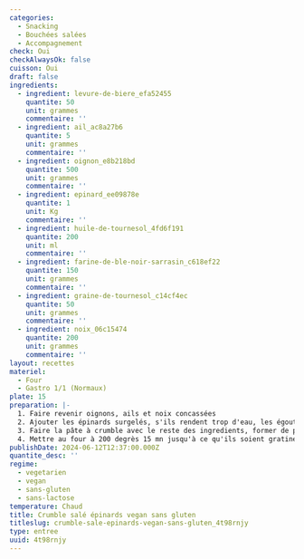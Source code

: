 ```yaml
---
categories:
  - Snacking
  - Bouchées salées
  - Accompagnement
check: Oui
checkAlwaysOk: false
cuisson: Oui
draft: false
ingredients:
  - ingredient: levure-de-biere_efa52455
    quantite: 50
    unit: grammes
    commentaire: ''
  - ingredient: ail_ac8a27b6
    quantite: 5
    unit: grammes
    commentaire: ''
  - ingredient: oignon_e8b218bd
    quantite: 500
    unit: grammes
    commentaire: ''
  - ingredient: epinard_ee09878e
    quantite: 1
    unit: Kg
    commentaire: ''
  - ingredient: huile-de-tournesol_4fd6f191
    quantite: 200
    unit: ml
    commentaire: ''
  - ingredient: farine-de-ble-noir-sarrasin_c618ef22
    quantite: 150
    unit: grammes
    commentaire: ''
  - ingredient: graine-de-tournesol_c14cf4ec
    quantite: 50
    unit: grammes
    commentaire: ''
  - ingredient: noix_06c15474
    quantite: 200
    unit: grammes
    commentaire: ''
layout: recettes
materiel:
  - Four
  - Gastro 1/1 (Normaux)
plate: 15
preparation: |-
  1. Faire revenir oignons, ails et noix concassées
  2. Ajouter les épinards surgelés, s'ils rendent trop d'eau, les égoutter avant de les disposer dans des ramequins
  3. Faire la pâte à crumble avec le reste des ingredients, former de petits agglomérats les disposer sur les ramequins
  4. Mettre au four à 200 degrès 15 mn jusqu'à ce qu'ils soient gratinés
publishDate: 2024-06-12T12:37:00.000Z
quantite_desc: ''
regime:
  - vegetarien
  - vegan
  - sans-gluten
  - sans-lactose
temperature: Chaud
title: Crumble salé épinards vegan sans gluten
titleslug: crumble-sale-epinards-vegan-sans-gluten_4t98rnjy
type: entree
uuid: 4t98rnjy
---
```

